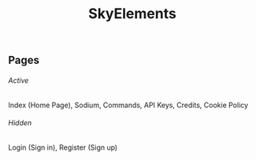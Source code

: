 <p align="center">
    <h1 align="center">SkyElements</h1>
</p>
<br/>

## Pages
###### Active
Index (Home Page), Sodium, Commands, API Keys, Credits, Cookie Policy

###### Hidden
Login (Sign in), Register (Sign up)
